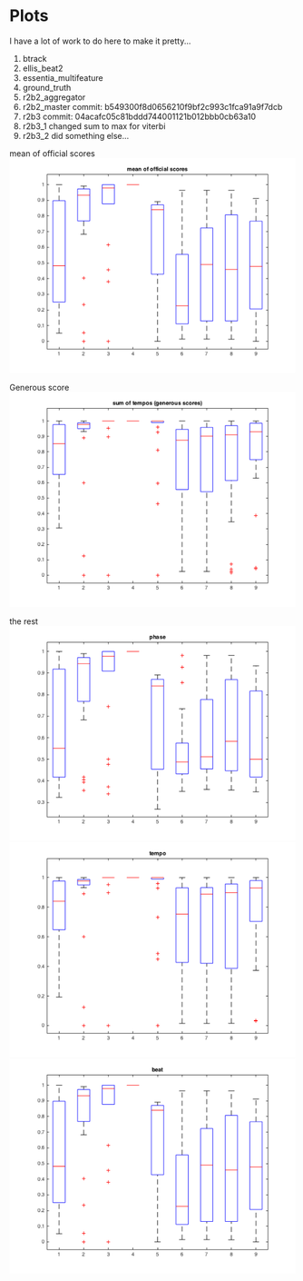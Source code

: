 # Plots

I have a lot of work to do here to make it pretty...
1. btrack
2. ellis_beat2
3. essentia_multifeature
4. ground_truth
5. r2b2_aggregator
6. r2b2_master commit: b549300f8d0656210f9bf2c993c1fca91a9f7dcb
7. r2b3 commit: 04acafc05c81bddd744001121b012bbb0cb63a10
8. r2b3_1 changed sum to max for viterbi
9. r2b3_2 did something else...

mean of official scores
![plot1](./plots/official.png "fuck off")

Generous score
![plot2](./plots/sum_of_tempos.png "you silly cunt")

the rest
![plot3](./plots/phase.png "james has a fanny")
![plot4](./plots/tempo.png "jerry is not friendly")
![plot5](./plots/beat.png "max is a dickhead")
